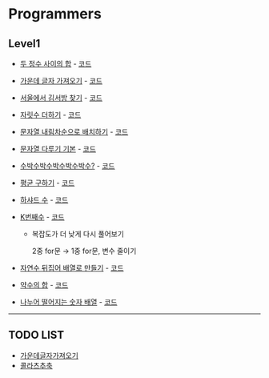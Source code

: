 

# Programmers

## Level1

* [두 정수 사이의 합](https://programmers.co.kr/learn/courses/30/lessons/12912) - [코드](./src/main/java/dev/solar/level1/SumBetweenTwoNum.java)

* [가운데 글자 가져오기](https://programmers.co.kr/learn/courses/30/lessons/12912) - [코드](./src/main/java/dev/solar/level1/CenterNumber.java)

* [서울에서 김서방 찾기](https://programmers.co.kr/learn/courses/30/lessons/12919) - [코드](./src/main/java/dev/solar/level1/FindKim.java)

* [자릿수 더하기](https://programmers.co.kr/learn/courses/30/lessons/12931) - [코드](./src/main/java/dev/solar/level1/SumDigits.java)

* [문자열 내림차순으로 배치하기](https://programmers.co.kr/learn/courses/30/lessons/12917) - [코드](./src/main/java/dev/solar/level1/SortDescString.java)

* [문자열 다루기 기본](https://programmers.co.kr/learn/courses/30/lessons/12918?language=java) - [코드](./src/main/java/dev/solar/level1/TreatNormalString.java)

* [수박수박수박수박수박수?](https://programmers.co.kr/learn/courses/30/lessons/12922?language=java) - [코드](./src/main/java/dev/solar/level1/SuBak.java)

* [평균 구하기](https://programmers.co.kr/learn/courses/30/lessons/12944) - [코드](./src/main/java/dev/solar/level1/FindAverage.java)

* [하샤드 수](https://programmers.co.kr/learn/courses/30/lessons/12947) - [코드](./src/main/java/dev/solar/level1/Harshad.java)

* [K번째수](https://programmers.co.kr/learn/courses/30/lessons/42748) - [코드](./src/main/java/dev/solar/level1/NumberOfK.java)

  - 복잡도가 더 낮게 다시 풀어보기

    2중 for문 → 1중 for문, 변수 줄이기

* [자연수 뒤집어 배열로 만들기](https://programmers.co.kr/learn/courses/30/lessons/12932) - [코드](./src/test/java/dev/solar/level1/NaturalNumberInversionArrayTest.java)
* [약수의 합](https://programmers.co.kr/learn/courses/30/lessons/12928) - [코드](./src/main/java/dev/solar/level1/SumOfDivisors.java)
* [나누어 떨어지는 숫자 배열](https://programmers.co.kr/learn/courses/30/lessons/12910) - [코드](./src/test/java/dev/solar/level1/DivisiorArrayTest.java)
---

## TODO LIST

* [가운데글자가져오기](https://programmers.co.kr/learn/courses/30/lessons/12912)
* [콜라츠추축](https://programmers.co.kr/learn/courses/30/lessons/12943)

